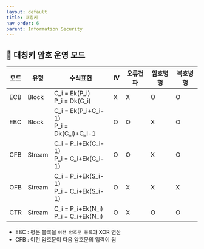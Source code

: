 ```yaml
---
layout: default
title: 대칭키
nav_order: 6
parent: Information Security
---
```




## 📑 대칭키 암호 운영 모드

| 모드 | 유형   | 수식표현                                     | IV   | 오류전파 | 암호병행 | 복호병행 |
| ---- | ------ | -------------------------------------------- | ---- | -------- | -------- | -------- |
| ECB  | Block  | C_i = Ek(P_i)<br />P_i = Dk(C_i)             | X    | X        | O        | O        |
| EBC  | Block  | C_i = Ek(P_i+C_i-1)<br />P_i = Dk(C_i)+C_i-1 | O    | O        | X        | O        |
| CFB  | Stream | C_i = P_i+Ek(C_i-1)<br />P_i = C_i+Ek(C_i-1) | O    | O        | X        | O        |
| OFB  | Stream | C_i = P_i+Ek(S_i-1)<br />P_i = C_i+Ek(S_i-1) | O    | X        | X        | X        |
| CTR  | Stream | C_i = P_i+Ek(N_i)<br />P_i = C_i+Ek(N_i)     | O    | X        | O        | O        |

- EBC : 평문 블록을 `이전 암호문 블록`과 XOR 연산
- CFB : 이전 암호문이 다음 암호문의 입력이 됨
